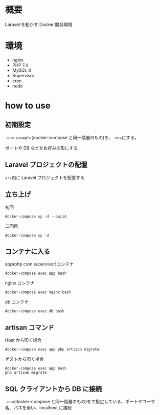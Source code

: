 # 概要

Laravel を動かす Docker 開発環境

# 環境

- nginx
- PHP 7.4
- MySQL 8
- Supervisor
- cron
- node

# how to use

## 初期設定

`.env.example`(docker-compose と同一階層のもの)を、`.env`にする。

ポートや DB などをお好みの形にする

## Laravel プロジェクトの配置

`src`内に Laravel プロジェクトを配置する


## 立ち上げ

初回

```
docker-compose up -d --build
```

二回目

```
docker-compose up -d
```

## コンテナに入る

app(php cron supervisor)コンテナ

```
docker-compose exec app bash
```

nginx コンテナ

```
docker-compose exec nginx bash
```

db コンテナ

```
docker-compose exec db bash
```

## artisan コマンド

Host から叩く場合

```
docker-compose exec app php artisan migrate
```

ゲストから叩く場合

```
docker-compose exec app bash
php artisan migrate
```

## SQL クライアントから DB に接続

`.env`(docker-compose と同一階層のもの)をで指定している、ポートやユーザ名、パスを用い、localhost に接続
